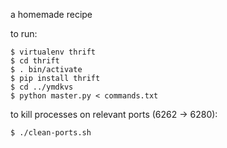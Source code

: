 a homemade recipe

to run:
```
$ virtualenv thrift
$ cd thrift
$ . bin/activate
$ pip install thrift
$ cd ../ymdkvs
$ python master.py < commands.txt
```

to kill processes on relevant ports (6262 -> 6280):
```
$ ./clean-ports.sh
```

